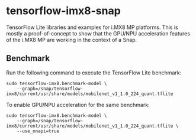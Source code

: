 # tensorflow-imx8-snap

TensorFlow Lite libraries and examples for i.MX8 MP platforms. This is mostly a proof-of-concept to show that the GPU/NPU acceleration features of the i.MX8 MP are working in the context of a Snap.

## Benchmark

Run the following command to execute the TensorFlow Lite benchmark:

    sudo tensorflow-imx8.benchmark-model \
        --graph=/snap/tensorflow-imx8/current/usr/share/models/mobilenet_v1_1.0_224_quant.tflite
    
To enable GPU/NPU acceleration for the same benchmark:

    sudo tensorflow-imx8.benchmark-model \
        --graph=/snap/tensorflow-imx8/current/usr/share/models/mobilenet_v1_1.0_224_quant.tflite \
        --use_nnapi=true
   
